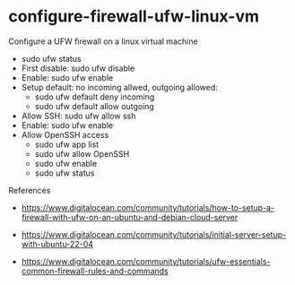 # configure-firewall-ufw-linux-vm
Configure a UFW firewall on a linux virtual machine

- sudo ufw status
- First disable: sudo ufw disable
- Enable: sudo ufw enable
- Setup default: no incoming allwed, outgoing allowed: 
  - sudo ufw default deny incoming
  - sudo ufw default allow outgoing
- Allow SSH: sudo ufw allow ssh
- Enable: sudo ufw enable
- Allow OpenSSH access
  - sudo ufw app list
  - sudo ufw allow OpenSSH
  - sudo ufw enable
  - sudo ufw status



References

- https://www.digitalocean.com/community/tutorials/how-to-setup-a-firewall-with-ufw-on-an-ubuntu-and-debian-cloud-server

- https://www.digitalocean.com/community/tutorials/initial-server-setup-with-ubuntu-22-04 

- https://www.digitalocean.com/community/tutorials/ufw-essentials-common-firewall-rules-and-commands
